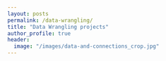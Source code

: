```yaml
---
layout: posts
permalink: /data-wrangling/
title: "Data Wrangling projects"
author_profile: true
header:
  image: "/images/data-and-connections_crop.jpg"
---
```

